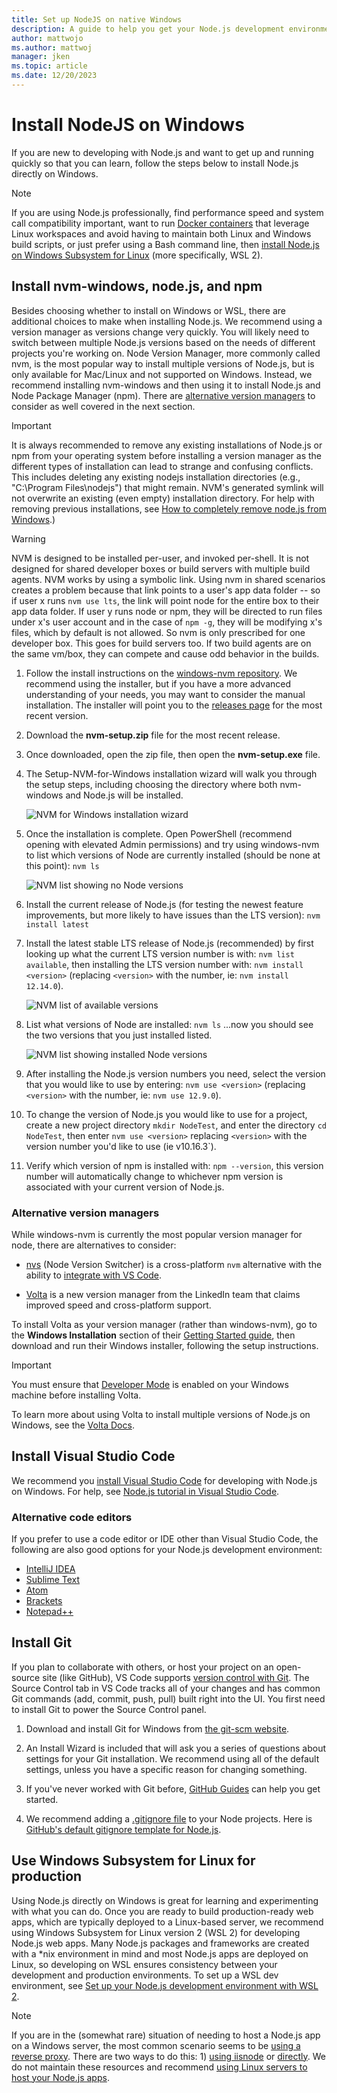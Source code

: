 ```yaml
---
title: Set up NodeJS on native Windows
description: A guide to help you get your Node.js development environment set up directly on Windows.
author: mattwojo 
ms.author: mattwoj 
manager: jken
ms.topic: article
ms.date: 12/20/2023
---
```


# Install NodeJS on Windows

If you are new to developing with Node.js and want to get up and running quickly so that you can learn, follow the steps below to install Node.js directly on Windows.

> [!NOTE]
> If you are using Node.js professionally, find performance speed and system call compatibility important, want to run [Docker containers](../docker/overview.md) that leverage Linux workspaces and avoid having to maintain both Linux and Windows build scripts, or just prefer using a Bash command line, then [install Node.js on Windows Subsystem for Linux](./nodejs-on-wsl.md) (more specifically, WSL 2).

## Install nvm-windows, node.js, and npm

Besides choosing whether to install on Windows or WSL, there are additional choices to make when installing Node.js. We recommend using a version manager as versions change very quickly. You will likely need to switch between multiple Node.js versions based on the needs of different projects you're working on. Node Version Manager, more commonly called nvm, is the most popular way to install multiple versions of Node.js, but is only available for Mac/Linux and not supported on Windows. Instead, we recommend installing nvm-windows and then using it to install Node.js and Node Package Manager (npm). There are [alternative version managers](#alternative-version-managers) to consider as well covered in the next section.

> [!IMPORTANT]
> It is always recommended to remove any existing installations of Node.js or npm from your operating system before installing a version manager as the different types of installation can lead to strange and confusing conflicts. This includes deleting any existing nodejs installation directories (e.g., "C:\Program Files\nodejs") that might remain. NVM's generated symlink will not overwrite an existing (even empty) installation directory. For help with removing previous installations, see [How to completely remove node.js from Windows](https://stackoverflow.com/questions/20711240/how-to-completely-remove-node-js-from-windows).)

> [!WARNING]
> NVM is designed to be installed per-user, and invoked per-shell. It is not designed for shared developer boxes or build servers with multiple build agents. NVM works by using a symbolic link. Using nvm in shared scenarios creates a problem because that link points to a user's app data folder -- so if user x runs `nvm use lts`, the link will point node for the entire box to their app data folder. If user y runs node or npm, they will be directed to run files under x's user account and in the case of `npm -g`, they will be modifying x's files, which by default is not allowed. So nvm is only prescribed for one developer box. This goes for build servers too. If two build agents are on the same vm/box, they can compete and cause odd behavior in the builds. 

1. Follow the install instructions on the [windows-nvm repository](https://github.com/coreybutler/nvm-windows#installation--upgrades). We recommend using the installer, but if you have a more advanced understanding of your needs, you may want to consider the manual installation. The installer will point you to the [releases page](https://github.com/coreybutler/nvm-windows/releases) for the most recent version.
2. Download the **nvm-setup.zip** file for the most recent release.
3. Once downloaded, open the zip file, then open the **nvm-setup.exe** file.
4. The Setup-NVM-for-Windows installation wizard will walk you through the setup steps, including choosing the directory where both nvm-windows and Node.js will be installed.

    ![NVM for Windows installation wizard](../../images/install-nvm-for-windows-wizard.png)

5. Once the installation is complete. Open PowerShell (recommend opening with elevated Admin permissions) and try using windows-nvm to list which versions of Node are currently installed (should be none at this point): `nvm ls`

    ![NVM list showing no Node versions](../../images/windows-nvm-powershell-no-node.png)

6. Install the current release of Node.js (for testing the newest feature improvements, but more likely to have issues than the LTS version): `nvm install latest`

7. Install the latest stable LTS release of Node.js (recommended) by first looking up what the current LTS version number is with: `nvm list available`, then installing the LTS version number with: `nvm install <version>` (replacing `<version>` with the number, ie: `nvm install 12.14.0`).

    ![NVM list of available versions](../../images/windows-nvm-list.png)

8. List what versions of Node are installed: `nvm ls` ...now you should see the two versions that you just installed listed.

    ![NVM list showing installed Node versions](../../images/windows-nvm-node-installs.png)

9. After installing the Node.js version numbers you need, select the version that you would like to use by entering: `nvm use <version>` (replacing `<version>` with the number, ie: `nvm use 12.9.0`).

10. To change the version of Node.js you would like to use for a project, create a new project directory `mkdir NodeTest`, and enter the directory `cd NodeTest`, then enter `nvm use <version>` replacing `<version>` with the version number you'd like to use (ie v10.16.3`).

11. Verify which version of npm is installed with: `npm --version`, this version number will automatically change to whichever npm version is associated with your current version of Node.js.

### Alternative version managers

While windows-nvm is currently the most popular version manager for node, there are alternatives to consider:

- [nvs](https://github.com/jasongin/nvs) (Node Version Switcher) is a cross-platform `nvm` alternative with the ability to [integrate with VS Code](https://github.com/jasongin/nvs/blob/master/doc/VSCODE.md).

- [Volta](https://github.com/volta-cli/volta#installing-volta) is a new version manager from the LinkedIn team that claims improved speed and cross-platform support.

To install Volta as your version manager (rather than windows-nvm), go to the **Windows Installation** section of their [Getting Started guide](https://docs.volta.sh/guide/getting-started), then download and run their Windows installer, following the setup instructions.

> [!IMPORTANT]
> You must ensure that [Developer Mode](/windows/uwp/get-started/enable-your-device-for-development#accessing-settings-for-developers) is enabled on your Windows machine before installing Volta.

To learn more about using Volta to install multiple versions of Node.js on Windows, see the [Volta Docs](https://docs.volta.sh/guide/understanding#managing-your-toolchain).

## Install Visual Studio Code

We recommend you [install Visual Studio Code](https://code.visualstudio.com) for developing with Node.js on Windows. For help, see [Node.js tutorial in Visual Studio Code](https://code.visualstudio.com/docs/nodejs/nodejs-tutorial).

### Alternative code editors

If you prefer to use a code editor or IDE other than Visual Studio Code, the following are also good options for your Node.js development environment:

- [IntelliJ IDEA](https://www.jetbrains.com/idea/download/#section=windows)
- [Sublime Text](https://www.sublimetext.com/3)
- [Atom](https://atom.io/)
- [Brackets](http://brackets.io/)
- [Notepad++](https://notepad-plus-plus.org/)

## Install Git

If you plan to collaborate with others, or host your project on an open-source site (like GitHub), VS Code supports [version control with Git](https://code.visualstudio.com/docs/editor/versioncontrol#_git-support). The Source Control tab in VS Code tracks all of your changes and has common Git commands (add, commit, push, pull) built right into the UI. You first need to install Git to power the Source Control panel.

1. Download and install Git for Windows from [the git-scm website](https://git-scm.com/download/win).

2. An Install Wizard is included that will ask you a series of questions about settings for your Git installation. We recommend using all of the default settings, unless you have a specific reason for changing something.

3. If you've never worked with Git before, [GitHub Guides](https://guides.github.com/) can help you get started.

4. We recommend adding a [.gitignore file](https://help.github.com/en/articles/ignoring-files) to your Node projects. Here is [GitHub's default gitignore template for Node.js](https://github.com/github/gitignore/blob/master/Node.gitignore).

## Use Windows Subsystem for Linux for production

Using Node.js directly on Windows is great for learning and experimenting with what you can do. Once you are ready to build production-ready web apps, which are typically deployed to a Linux-based server, we recommend using Windows Subsystem for Linux version 2 (WSL 2) for developing Node.js web apps. Many Node.js packages and frameworks are created with a *nix environment in mind and most Node.js apps are deployed on Linux, so developing on WSL ensures consistency between your development and production environments. To set up a WSL dev environment, see [Set up your Node.js development environment with WSL 2](./nodejs-on-wsl.md).

> [!NOTE]
> If you are in the (somewhat rare) situation of needing to host a Node.js app on a Windows server, the most common scenario seems to be [using a reverse proxy](https://medium.com/intrinsic/why-should-i-use-a-reverse-proxy-if-node-js-is-production-ready-5a079408b2ca). There are two ways to do this: 1) [using iisnode](https://harveywilliams.net/blog/installing-iisnode) or [directly](https://dev.to/petereysermans/hosting-a-node-js-application-on-windows-with-iis-as-reverse-proxy-397b). We do not maintain these resources and recommend [using Linux servers to host your Node.js apps](/azure/app-service/app-service-web-get-started-nodejs).

